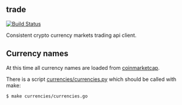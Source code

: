 trade
-----

[![Build Status](https://travis-ci.org/corpix/trade.svg?branch=master)](https://travis-ci.org/corpix/trade)

Consistent crypto currency markets trading api client.

## Currency names

At this time all currency names are loaded from [coinmarketcap](https://coinmarketcap.com/all/views/all/).

There is a script [currencies/currencies.py](currencies/currencies.py) which should be called with make:

``` console
$ make currencies/currencies.go
```
